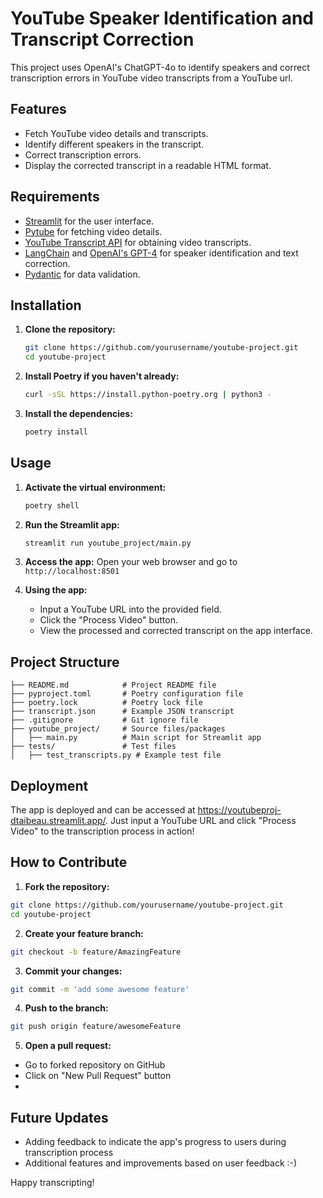 # YouTube Speaker Identification and Transcript Correction

This project uses OpenAI's ChatGPT-4o to identify speakers and correct transcription errors in YouTube video transcripts from a YouTube url. 

## Features

- Fetch YouTube video details and transcripts.
- Identify different speakers in the transcript.
- Correct transcription errors.
- Display the corrected transcript in a readable HTML format.

## Requirements

- [Streamlit](https://streamlit.io) for the user interface.
- [Pytube](https://pytube.io) for fetching video details.
- [YouTube Transcript API](https://github.com/jdepoix/youtube-transcript-api) for obtaining video transcripts.
- [LangChain](https://github.com/hwchase17/langchain) and [OpenAI's GPT-4](https://openai.com/research/gpt-4) for speaker identification and text correction.
- [Pydantic](https://pydantic-docs.helpmanual.io) for data validation.

## Installation

1. **Clone the repository:**
    ```bash
    git clone https://github.com/yourusername/youtube-project.git
    cd youtube-project
    ```

2. **Install Poetry if you haven't already:**
    ```bash
    curl -sSL https://install.python-poetry.org | python3 -
    ```

3. **Install the dependencies:**
    ```bash
    poetry install
    ```

## Usage

1. **Activate the virtual environment:**
    ```bash
    poetry shell
    ```

2. **Run the Streamlit app:**
    ```bash
    streamlit run youtube_project/main.py
    ```

3. **Access the app:**
   Open your web browser and go to `http://localhost:8501`

4. **Using the app:**
   - Input a YouTube URL into the provided field.
   - Click the "Process Video" button.
   - View the processed and corrected transcript on the app interface.

## Project Structure

```plaintext
├── README.md            # Project README file
├── pyproject.toml       # Poetry configuration file
├── poetry.lock          # Poetry lock file
├── transcript.json      # Example JSON transcript
├── .gitignore           # Git ignore file
├── youtube_project/     # Source files/packages
│   ├── main.py          # Main script for Streamlit app
├── tests/               # Test files
│   ├── test_transcripts.py # Example test file
```

## Deployment
The app is deployed and can be accessed at https://youtubeproj-dtaibeau.streamlit.app/. Just input a YouTube URL and click "Process Video" to the transcription process in action!

## How to Contribute
1. **Fork the repository:**

```bash
git clone https://github.com/yourusername/youtube-project.git
cd youtube-project
```

2. **Create your feature branch:**

```bash
git checkout -b feature/AmazingFeature
```

3. **Commit your changes:**

```bash
git commit -m 'add some awesome feature'
```

4. **Push to the branch:**

```bash
git push origin feature/awesomeFeature
```

5. **Open a pull request:**

- Go to forked repository on GitHub
- Click on "New Pull Request" button
- 
## Future Updates
- Adding feedback to indicate the app's progress to users during transcription process
- Additional features and improvements based on user feedback :-)

Happy transcripting!
